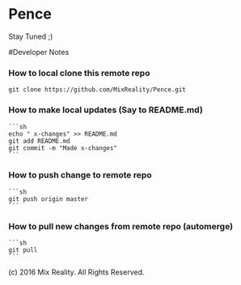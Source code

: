 # Pence

Stay Tuned ;)

#Developer Notes

### How to local clone this remote repo
	
	git clone https://github.com/MixReality/Pence.git
	
### How to make local updates (Say to README.md)
	```sh	
	echo " x-changes" >> README.md
	git add README.md
	git commit -m "Made x-changes"
	```
### How to push change to remote repo
	```sh	
	git push origin master
	```
### How to pull new changes from remote repo (automerge)
	```sh	
	git pull
	```
	

(c) 2016 Mix Reality. All Rights Reserved.
